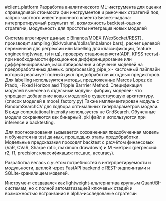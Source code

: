 #client_platform
Разработка аналитического ML-инструмента для оценки справедливой стоимости фин инструментов и рыночных стратегий под запрос частного инвестиционного клиента
Бизнес-задача: интерпретируемый результат ml, возможность backtest-оценки стратегии, модульность для простоты интеграции новых моделей

Система агрегирует данные с Binance/MOEX (WebSocket/REST), производит sampling (tick/volume/dollar/imbalance bars), расчет целевой переменной для регрессии или labelling для классификации, feature engineering(vwap, rsi и тд), проверку стационарности(ADF, KPSS тесты)-при необходимости фракционное дифференцирование или дифференцировнаие, масштабирование и обучение моделей на предобработанных данных.
preprocessing_pipe_x - кастомный пайплайн который реализует полный цикл предобработки исходных предикторов.
Для labelling используются методы, предложенные Marcos Lopez de Prado, -Fixed Horizon and Tripple Barrrier Method.
Спецификация моделей вынесена в отдельный модуль- фабрику моделей- что упрощает добавление новых моделей в существующую архитектуру. (список моделей в model_factory.py)
Также имплементирован модуль с RandomSearchCV для подбора оптимальных гиперпараметров модели. В виду computational intensity используется не GridSearch.
Обученные модели сохраняются как бинарный .pkl файл и используются при inference и backtesting. 

Для прогнозирования вызывается сохраненная предобученная модель и обучается на test данных, прошедших этапы предобработки.
Модельные предсказания проходят backtest с расчётом финансовых (VaR, CVaR, Sharpe ratio, maximum drawdown) и ML-метрик (регрессия: r2, f1, precision; классификация: roc_auc, accuracy).

Разработка велась с учётом потребностей в интерпретируемости и модульности, деплой через FastAPI backend с REST-эндпоинтами и SQLite-хранилищем моделей.

Инструмент создавался как lightweight-альтернатива крупным Quant/BI-системам, но с полной автоматизацией ключевых стадий и возможностью встраивания в alpha-исследование стратегии
